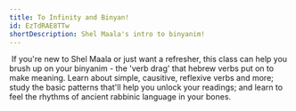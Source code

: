 ```yaml
---
title: To Infinity and Binyan!
id: EzTdRAE8TTw
shortDescription: Shel Maala's intro to binyanim!
---
```

<!--StartFragment-->

 If you're new to Shel Maala or just want a refresher, this class can help you brush up on your binyanim - the 'verb drag' that hebrew verbs put on to make meaning. Learn about simple, causitive, reflexive verbs and more; study the basic patterns that'll help you unlock your readings; and learn to feel the rhythms of ancient rabbinic language in your bones.

<!--EndFragment-->